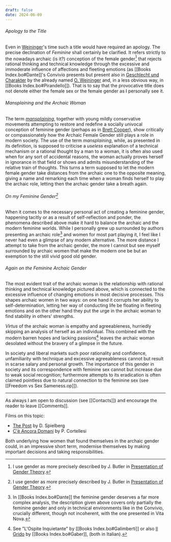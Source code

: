 ```yaml
---
draft: false
date: 2024-06-09
---
```

###### Apology to the Title
Even in [Weininger](https://en.wikipedia.org/wiki/Otto_Weininger)'s time such a title would have required an apology. The precise declination of _Feminine_ shall certainly be clarified. It refers strictly to the nowadays archaic (is it?) conception of the female gender[^1] that rejects rational thinking and technical knowledge through the excessive and immoderate influence of affections and fleeting emotions (as [[Books Index.bo#Dante]]'s Convivio presents but present also in [Geschlecht und Charakter](https://en.wikisource.org/wiki/Sex_and_Character) by the already named [O. Weininger](https://en.wikipedia.org/wiki/Otto_Weininger) and, in a less obvious way, in [[Books Index.bo#Pirandello]]). That is to say that the provocative title does not denote either the female sex or the female gender as I personally see it.
###### Mansplaining and the Archaic Woman
The term [_mansplaining_](https://dictionary.cambridge.org/dictionary/english/mansplaining), together with young mildly conservative movements attempting to restore and redefine a socially univocal conception of feminine gender (perhaps as in [Brett Cooper](https://youtube.com/@thecommentssection?si=fpm7mrviWwV0_CaD)), show critically or compassionately how the Archaic Female Gender still plays a role in modern society. The use of the term _mansplaining_, while, as presented in its definition, is supposed to criticise a _useless_ explanation of a technical mechanism or a rational thought by a man to a woman, it is often also used when for any sort of accidental reasons, the woman actually proves herself in ignorance in that field or shows and admits misunderstanding of the relative train of thoughts. This turns a term supposed to let the modern female gender take distances from the archaic one to the opposite meaning, giving a name and remarking each time when a woman finds herself to play the archaic role, letting then the archaic gender take a breath again.
###### On my Feminine Gender[^1]
When it comes to the necessary personal act of creating a feminine gender, happening tacitly or as a result of self-reflection and ponder, the phenomena described above make it hard to balance the archaic and the modern feminine worlds. While I personally grew up surrounded by authors presenting an archaic role[^2] and women for most part playing it, I feel like I never had even a glimpse of any modern alternative. The more distance I attempt to take from the archaic gender, the more I cannot but see myself surrounded by archaic women that make the modern one be but an exemption to the still vivid good old gender.
###### Again on the Feminine Archaic Gender
The most evident trait of the archaic woman is the relationship with rational thinking and technical knowledge pictured above, which is connected to the excessive influence of changing emotions in most decisive processes. This shapes archaic women in two ways: on one hand it corrupts her ability to self-determination, letting her way of conducting life be floating in fleeting emotions and on the other hand they put the urge in the archaic woman to find stability in others' strengths.

_Virtus_ of the archaic woman is empathy and agreeableness, hurriedly skipping an analysis of herself as an individual. This combined with the modern barren hopes and lacking passions[^3] leaves the archaic woman desolated without the bravery of a glimpse in the future.

In society and liberal markets such poor rationality and confidence, unfamiliarity with technique and excessive agreeableness cannot but result in scarse salary and personal growth. The importance of this gender in society and its correspondence with feminine sex cannot but increase due to weak social recognition; furthermore attempts to its eradication is often claimed pointless due to natural connection to the feminine sex (see [[Freedom vs Sex Sameness.op]]).

[^1]: I use gender as more precisely described by J. Butler in [Presentation of Gender Theory](https://youtu.be/UD9IOllUR4k?si=kEzLigOqS2I4LTvo).
[^2]: In [[Books Index.bo#Dante]] the feminine gender deserves a far more complex analysis, the description given above covers only partially the feminine gender and only in technical environments like in the Convivio, crucially different, though not incoherent, with the one presented in Vita Nova.
[^3]: See "L'Ospite Inquietante" by [[Books Index.bo#Galimberti]] or also [Il Grido](https://youtu.be/M9zdwrVzjfA?si=4iUzviI6bTAO51Z3) by [[Books Index.bo#Gaber]], (both in Italian).

---
As always I am open to discussion (see [[Contacts]]) and encourage the reader to leave [[Comments]].

Films on this topic:
- [The Post](https://en.wikipedia.org/wiki/The_Post_(film)) by D. Spielberg
- [C'è Ancora Domani](https://en.wikipedia.org/wiki/There%27s_Still_Tomorrow) by P. Cortellesi

Both underlying how women that found themselves in the archaic gender could, in an impressive short term, modernise themselves by making important decisions and taking responsibilities.